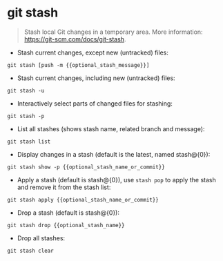 # git stash

> Stash local Git changes in a temporary area.
> More information: <https://git-scm.com/docs/git-stash>.

- Stash current changes, except new (untracked) files:

`git stash [push -m {{optional_stash_message}}]`

- Stash current changes, including new (untracked) files:

`git stash -u`

- Interactively select parts of changed files for stashing:

`git stash -p`

- List all stashes (shows stash name, related branch and message):

`git stash list`

- Display changes in a stash (default is the latest, named stash@{0}):

`git stash show -p {{optional_stash_name_or_commit}}`

- Apply a stash (default is stash@{0}), use `stash pop` to apply the stash and remove it from the stash list:

`git stash apply {{optional_stash_name_or_commit}}`

- Drop a stash (default is stash@{0}):

`git stash drop {{optional_stash_name}}`

- Drop all stashes:

`git stash clear`
